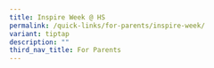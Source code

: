 ```yaml
---
title: Inspire Week @ HS
permalink: /quick-links/for-parents/inspire-week/
variant: tiptap
description: ""
third_nav_title: For Parents
---
```

